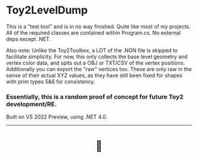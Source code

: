 # Toy2LevelDump

This is a "test tool" and is in no way finished. Quite like most of my projects.
All of the required classes are contained within Program.cs. No external deps except .NET.

Also note: Unlike the Toy2Toolbox, a LOT of the .NGN file is skipped to facilitate simplicity. 
For now, this only collects the base level geometry and vertex color data, and spits out a OBJ or TXT/CSV of the vertex positions.
Additionally you can export the "raw" vertices too. These are only raw in the sense of their actual XYZ values, as they have still been fixed for shapes with prim types 5&6 for consistency.

### Essentially, this is a random proof of concept for future Toy2 development/RE.

Built on VS 2022 Preview, using .NET 4.0.   
  
---

<h1 align="center">🦊</h1>